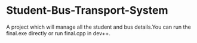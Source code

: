 # Student-Bus-Transport-System
A project which will manage all the student and bus details.You can run the final.exe directly or run final.cpp in dev++.
